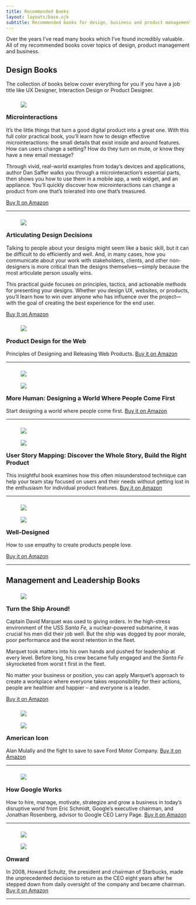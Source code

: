 ```yaml
---
title: Recommended Books
layout: layouts/base.njk
subtitle: Recommended books for design, business and product management.
---
```


Over the years I’ve read many books which I’ve found incredibly valuable. All of my recommended books cover topics of design, product management and business.

Design Books
----------------------------------------------------------------------------------------------------------------------------------------------------------------------------------------------------------------------------------------------------------------------------------------------------------------------------------------------------------------------------------------------------------------------------------------------------------------------------------------------------------------------------------------------------------------------------------------------------------------------------------------------------------------------------------------------------

The collection of books below cover everything for you if you have a job title like UX Designer, Interaction Design or Product Designer.

### <figure>[![](//ws-eu.amazon-adsystem.com/widgets/q?_encoding=UTF8&ASIN=1491945923&Format=_SL110_&ID=AsinImage&MarketPlace=GB&ServiceVersion=20070822&WS=1&tag=gaelmywo-21&language=en_GB)](https://amzn.to/36N0qkZ)</figure>Microinteractions

It’s the little things that turn a good digital product into a great one. With this full color practical book, you’ll learn how to design effective microinteractions: the small details that exist inside and around features. How can users change a setting? How do they turn on mute, or know they have a new email message?

Through vivid, real-world examples from today’s devices and applications, author Dan Saffer walks you through a microinteraction’s essential parts, then shows you how to use them in a mobile app, a web widget, and an appliance. You’ll quickly discover how microinteractions can change a product from one that’s tolerated into one that’s treasured.

[Buy It on Amazon](https://amzn.to/36N0qkZ)

- - - - - -

### <figure>[![](//ws-eu.amazon-adsystem.com/widgets/q?_encoding=UTF8&ASIN=1491921560&Format=_SL110_&ID=AsinImage&MarketPlace=GB&ServiceVersion=20070822&WS=1&tag=gaelmywo-21&language=en_GB)](https://amzn.to/2NRMBJn)</figure>Articulating Design Decisions

Talking to people about your designs might seem like a basic skill, but it can be difficult to do efficiently and well. And, in many cases, how you communicate about your work with stakeholders, clients, and other non-designers is more critical than the designs themselves—simply because the most articulate person usually wins.

This practical guide focuses on principles, tactics, and actionable methods for presenting your designs. Whether you design UX, websites, or products, you’ll learn how to win over anyone who has influence over the project—with the goal of creating the best experience for the end user.

[Buy It on Amazon](https://amzn.to/2NRMBJn)

### <figure>[![](https://ws-eu.amazon-adsystem.com/widgets/q?_encoding=UTF8&ASIN=0321929039&Format=_SL110_&ID=AsinImage&MarketPlace=GB&ServiceVersion=20070822&WS=1&tag=gaelmywo-21)](https://www.amazon.co.uk/gp/product/0321929039/ref=as_li_tl?ie=UTF8&camp=1634&creative=19450&creativeASIN=0321929039&linkCode=as2&tag=gaelmywo-21&linkId=TWAW6XQ2LGU64SLH)</figure>Product Design for the Web

Principles of Designing and Releasing Web Products. [Buy it on Amazon](https://www.amazon.co.uk/gp/product/0321929039/ref=as_li_tl?ie=UTF8&camp=1634&creative=19450&creativeASIN=0321929039&linkCode=as2&tag=gaelmywo-21&linkId=TWAW6XQ2LGU64SLH)

- - - - - -

### [<figure>![](https://ws-eu.amazon-adsystem.com/widgets/q?_encoding=UTF8&ASIN=0753556782&Format=_SL110_&ID=AsinImage&MarketPlace=GB&ServiceVersion=20070822&WS=1&tag=gaelmywo-21)</figure><figure>![](https://ir-uk.amazon-adsystem.com/e/ir?t=gaelmywo-21&l=as2&o=2&a=0753556782)</figure>](https://www.amazon.co.uk/gp/product/0753556782/ref=as_li_tl?ie=UTF8&camp=1634&creative=19450&creativeASIN=0753556782&linkCode=as2&tag=gaelmywo-21&linkId=WBOCHQFRWYLOIENA)More Human: Designing a World Where People Come First

Start designing a world where people come first. [Buy it on Amazon](https://www.amazon.co.uk/gp/product/0753556782/ref=as_li_tl?ie=UTF8&camp=1634&creative=19450&creativeASIN=0753556782&linkCode=as2&tag=gaelmywo-21&linkId=HGDFGUZUMGIXIKHT)

- - - - - -

### <figure>[![](https://ws-eu.amazon-adsystem.com/widgets/q?_encoding=UTF8&ASIN=1491904909&Format=_SL110_&ID=AsinImage&MarketPlace=GB&ServiceVersion=20070822&WS=1&tag=gaelmywo-21)](https://www.amazon.co.uk/gp/product/1491904909/ref=as_li_tl?ie=UTF8&camp=1634&creative=19450&creativeASIN=1491904909&linkCode=as2&tag=gaelmywo-21&linkId=ZF5DWGZAP7DOJRWP)</figure><figure>![](https://ir-uk.amazon-adsystem.com/e/ir?t=gaelmywo-21&l=as2&o=2&a=1491904909)</figure>User Story Mapping: Discover the Whole Story, Build the Right Product

This insightful book examines how this often misunderstood technique can help your team stay focused on users and their needs without getting lost in the enthusiasm for individual product features. [Buy it on Amazon](https://www.amazon.co.uk/gp/product/1491904909/ref=as_li_tlie=UTF8&camp=1634&creative=19450&creativeASIN=1491904909&linkCode=as2&tag=gaelmywo-21&linkId=ZF5DWGZAP7DOJRWP)

- - - - - -

### <figure>[![](https://ws-eu.amazon-adsystem.com/widgets/q?_encoding=UTF8&ASIN=1625274793&Format=_SL110_&ID=AsinImage&MarketPlace=GB&ServiceVersion=20070822&WS=1&tag=gaelmywo-21)](https://www.amazon.co.uk/gp/product/1625274793/ref=as_li_tl?ie=UTF8&camp=1634&creative=19450&creativeASIN=1625274793&linkCode=as2&tag=gaelmywo-21&linkId=VBRI577F3KTCMOIU)</figure><figure>![](https://ir-uk.amazon-adsystem.com/e/ir?t=gaelmywo-21&l=as2&o=2&a=1625274793)</figure>Well-Designed

How to use empathy to create products people love.

[Buy it on Amazon](https://www.amazon.co.uk/gp/product/1625274793/ref=as_li_tl?ie=UTF8&camp=1634&creative=19450&creativeASIN=1625274793&linkCode=as2&tag=gaelmywo-21&linkId=VBRI577F3KTCMOIU)

- - - - - -

Management and Leadership Books
-------------------------------

### <figure>[![](//ws-eu.amazon-adsystem.com/widgets/q?_encoding=UTF8&ASIN=0241250943&Format=_SL110_&ID=AsinImage&MarketPlace=GB&ServiceVersion=20070822&WS=1&tag=gaelmywo-21&language=en_GB)](https://amzn.to/2CuKJRi)</figure>Turn the Ship Around!

Captain David Marquet was used to giving orders. In the high-stress environment of the USS *Santa Fe,* a nuclear-powered submarine, it was crucial his men did their job well. But the ship was dogged by poor morale, poor performance and the worst retention in the fleet.

Marquet took matters into his own hands and pushed for leadership at every level. Before long, his crew became fully engaged and the *Santa Fe* skyrocketed from worst t first in the fleet.

No matter your business or position, you can apply Marquet’s approach to create a workplace where everyone takes responsibility for their actions, people are healthier and happier – and everyone is a leader.

[Buy it on Amazon](https://amzn.to/2CuKJRi)

### <figure>[![](https://ws-eu.amazon-adsystem.com/widgets/q?_encoding=UTF8&ASIN=0307886050&Format=_SL110_&ID=AsinImage&MarketPlace=GB&ServiceVersion=20070822&WS=1&tag=gaelmywo-21)](https://www.amazon.co.uk/gp/product/0307886050/ref=as_li_tl?ie=UTF8&camp=1634&creative=19450&creativeASIN=0307886050&linkCode=as2&tag=gaelmywo-21&linkId=ETLKA4OQTIFQACFF)</figure><figure>![](https://ir-uk.amazon-adsystem.com/e/ir?t=gaelmywo-21&l=as2&o=2&a=0307886050)</figure>American Icon

Alan Mulally and the fight to save to save Ford Motor Company. [Buy it on Amazon](https://www.amazon.co.uk/gp/product/0307886050/ref=as_li_tl?ie=UTF8&camp=1634&creative=19450&creativeASIN=0307886050&linkCode=as2&tag=gaelmywo-21&linkId=ETLKA4OQTIFQACFF)

- - - - - -

### <figure>[![](https://ws-eu.amazon-adsystem.com/widgets/q?_encoding=UTF8&ASIN=B00J379F3O&Format=_SL110_&ID=AsinImage&MarketPlace=GB&ServiceVersion=20070822&WS=1&tag=gaelmywo-21)](https://www.amazon.co.uk/gp/product/B00J379F3O/ref=as_li_tl?ie=UTF8&amp;camp=1634&amp;creative=19450&amp;creativeASIN=B00J379F3O&amp;linkCode=as2&amp;tag=gaelmywo-21&amp;linkId=27BUM4ABWBNTVU5Z)</figure>How Google Works

How to hire, manage, motivate, strategize and grow a business in today’s disruptive world from Eric Schmidt, Google’s executive chairman, and Jonathan Rosenberg, advisor to Google CEO Larry Page. [Buy it on Amazon](https://www.amazon.co.uk/gp/product/B00J379F3O/ref=as_li_tl?ie=UTF8&camp=1634&creative=19450&creativeASIN=B00J379F3O&linkCode=as2&tag=gaelmywo-21&linkId=27BUM4ABWBNTVU5Z)

- - - - - -

### <figure>[![](https://ws-eu.amazon-adsystem.com/widgets/q?_encoding=UTF8&ASIN=0470977647&Format=_SL110_&ID=AsinImage&MarketPlace=GB&ServiceVersion=20070822&WS=1&tag=gaelmywo-21)](https://www.amazon.co.uk/gp/product/0470977647/ref=as_li_tl?ie=UTF8&camp=1634&creative=19450&creativeASIN=0470977647&linkCode=as2&tag=gaelmywo-21&linkId=BKW3KB4SZ7EW73BD)</figure><figure>![](https://ir-uk.amazon-adsystem.com/e/ir?t=gaelmywo-21&l=as2&o=2&a=0470977647)</figure>Onward

In 2008, Howard Schultz, the president and chairman of Starbucks, made the unprecedented decision to return as the CEO eight years after he stepped down from daily oversight of the company and became chairman. [Buy it on Amazon](https://www.amazon.co.uk/gp/product/0470977647/ref=as_li_tl?ie=UTF8&camp=1634&creative=19450&creativeASIN=0470977647&linkCode=as2&tag=gaelmywo-21&linkId=VW2D5B5FPOK4UZ7B "Onward")

- - - - - -
